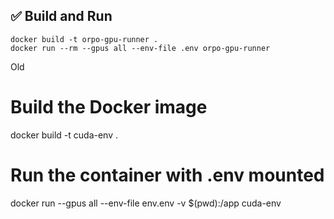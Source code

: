 ## ✅ Build and Run
```docker
docker build -t orpo-gpu-runner .
docker run --rm --gpus all --env-file .env orpo-gpu-runner

```












Old
# Build the Docker image
docker build -t cuda-env .

# Run the container with .env mounted
docker run --gpus all --env-file env.env -v $(pwd):/app cuda-env



